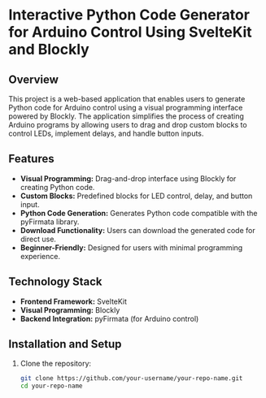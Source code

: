 # Interactive Python Code Generator for Arduino Control Using SvelteKit and Blockly

## Overview
This project is a web-based application that enables users to generate Python code for Arduino control using a visual programming interface powered by Blockly. The application simplifies the process of creating Arduino programs by allowing users to drag and drop custom blocks to control LEDs, implement delays, and handle button inputs.

## Features
- **Visual Programming:** Drag-and-drop interface using Blockly for creating Python code.
- **Custom Blocks:** Predefined blocks for LED control, delay, and button input.
- **Python Code Generation:** Generates Python code compatible with the pyFirmata library.
- **Download Functionality:** Users can download the generated code for direct use.
- **Beginner-Friendly:** Designed for users with minimal programming experience.

## Technology Stack
- **Frontend Framework:** SvelteKit
- **Visual Programming:** Blockly
- **Backend Integration:** pyFirmata (for Arduino control)

## Installation and Setup
1. Clone the repository:
   ```bash
   git clone https://github.com/your-username/your-repo-name.git
   cd your-repo-name
